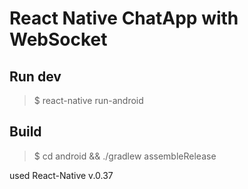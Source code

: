 # React Native ChatApp with WebSocket

## Run dev
> $ react-native run-android

## Build
> $ cd android && ./gradlew assembleRelease

used React-Native v.0.37